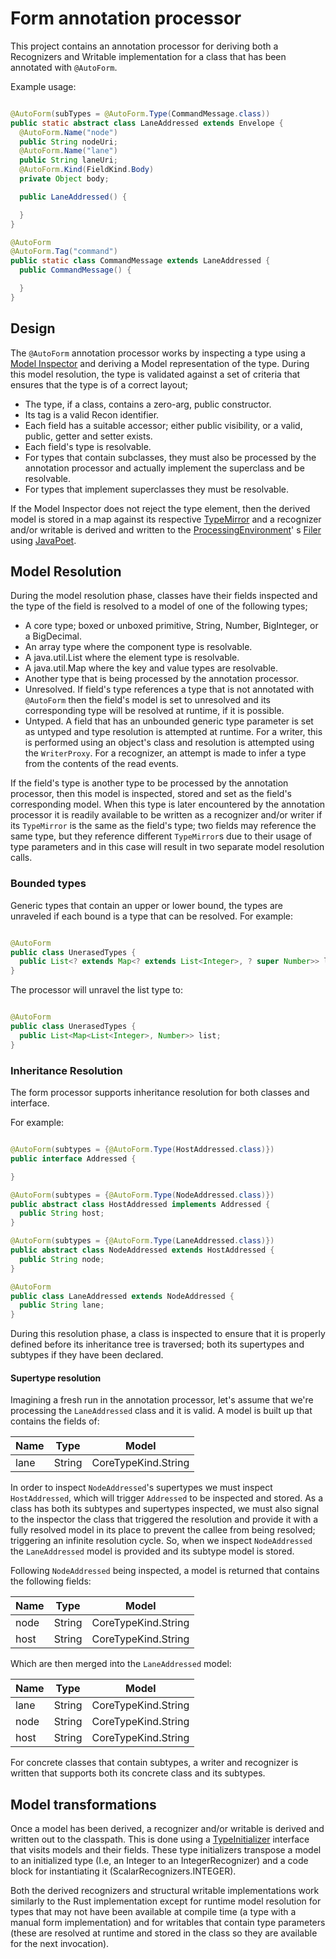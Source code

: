 # Form annotation processor

This project contains an annotation processor for deriving both a Recognizers and Writable implementation for a class
that has been annotated with `@AutoForm`.

Example usage:

```java

@AutoForm(subTypes = @AutoForm.Type(CommandMessage.class))
public static abstract class LaneAddressed extends Envelope {
  @AutoForm.Name("node")
  public String nodeUri;
  @AutoForm.Name("lane")
  public String laneUri;
  @AutoForm.Kind(FieldKind.Body)
  private Object body;

  public LaneAddressed() {

  }
}

@AutoForm
@AutoForm.Tag("command")
public static class CommandMessage extends LaneAddressed {
  public CommandMessage() {

  }
}
```

## Design

The `@AutoForm` annotation processor works by inspecting a type using
a [Model Inspector](./src/main/java/ai/swim/structure/processor/model/ModelInspector.java) and deriving a Model
representation of the type. During this model resolution, the type is validated against a set of criteria that ensures
that the type is of a correct layout;

- The type, if a class, contains a zero-arg, public constructor.
- Its tag is a valid Recon identifier.
- Each field has a suitable accessor; either public visibility, or a valid, public, getter and setter exists.
- Each field's type is resolvable.
- For types that contain subclasses, they must also be processed by the annotation processor and actually implement the
  superclass and be resolvable.
- For types that implement superclasses they must be resolvable.

If the Model Inspector does not reject the type element, then the derived model is stored in a map against its
respective [TypeMirror](https://docs.oracle.com/javase/8/docs/api/javax/lang/model/type/TypeMirror.html) and a
recognizer and/or writable is derived and written to
the [ProcessingEnvironment](https://docs.oracle.com/javase/8/docs/api/javax/annotation/processing/ProcessingEnvironment.html)'
s [Filer](https://docs.oracle.com/javase/8/docs/api/javax/annotation/processing/Filer.html)
using [JavaPoet](https://github.com/square/javapoet).

## Model Resolution

During the model resolution phase, classes have their fields inspected and the type of the field is resolved to a model
of one of the following types;

- A core type; boxed or unboxed primitive, String, Number, BigInteger, or a BigDecimal.
- An array type where the component type is resolvable.
- A java.util.List where the element type is resolvable.
- A java.util.Map where the key and value types are resolvable.
- Another type that is being processed by the annotation processor.
- Unresolved. If field's type references a type that is not annotated with `@AutoForm` then the field's model is set to
  unresolved and its corresponding type will be resolved at runtime, if it is possible.
- Untyped. A field that has an unbounded generic type parameter is set as untyped and type resolution is attempted at
  runtime. For a writer, this is performed using an object's class and resolution is attempted using the `WriterProxy`.
  For a recognizer, an attempt is made to infer a type from the contents of the read events.

If the field's type is another type to be processed by the annotation processor, then this model is inspected, stored
and set as the field's corresponding model. When this type is later encountered by the annotation processor it is
readily available to be written as a recognizer and/or writer if its `TypeMirror` is the same as the field's type; two
fields may reference the same type, but they reference different `TypeMirror`s due to their usage of type parameters and
in this case will result in two separate model resolution calls.

### Bounded types

Generic types that contain an upper or lower bound, the types are unraveled if each bound is a type that can be
resolved. For example:

```java

@AutoForm
public class UnerasedTypes {
  public List<? extends Map<? extends List<Integer>, ? super Number>> list;
}
```

The processor will unravel the list type to:

```java

@AutoForm
public class UnerasedTypes {
  public List<Map<List<Integer>, Number>> list;
}
```

### Inheritance Resolution

The form processor supports inheritance resolution for both classes and interface.

For example:

```java

@AutoForm(subtypes = {@AutoForm.Type(HostAddressed.class)})
public interface Addressed {

}

@AutoForm(subtypes = {@AutoForm.Type(NodeAddressed.class)})
public abstract class HostAddressed implements Addressed {
  public String host;
}

@AutoForm(subtypes = {@AutoForm.Type(LaneAddressed.class)})
public abstract class NodeAddressed extends HostAddressed {
  public String node;
}

@AutoForm
public class LaneAddressed extends NodeAddressed {
  public String lane;
}
```

During this resolution phase, a class is inspected to ensure that it is properly defined before its inheritance tree is
traversed; both its supertypes and subtypes if they have been declared.

#### Supertype resolution

Imagining a fresh run in the annotation processor, let's assume that we're processing the `LaneAddressed` class and it
is valid. A model is built up that contains the fields of:

| Name | Type   | Model               |
|------|--------|---------------------|
| lane | String | CoreTypeKind.String |

In order to inspect `NodeAddressed`'s supertypes we must inspect `HostAddressed`, which will trigger  `Addressed` to be
inspected and stored. As a class has both its subtypes and supertypes inspected, we must also signal to the inspector
the class that triggered the resolution and provide it with a fully resolved model in its place to prevent the callee
from being resolved; triggering an infinite resolution cycle. So, when we inspect `NodeAddressed` the `LaneAddressed`
model is provided and its subtype model is stored.

Following `NodeAddressed` being inspected, a model is returned that contains the following fields:

| Name | Type   | Model               |
|------|--------|---------------------|
| node | String | CoreTypeKind.String |
| host | String | CoreTypeKind.String |

Which are then merged into the `LaneAddressed` model:

| Name | Type   | Model               |
|------|--------|---------------------|
| lane | String | CoreTypeKind.String |
| node | String | CoreTypeKind.String |
| host | String | CoreTypeKind.String |

For concrete classes that contain subtypes, a writer and recognizer is written that supports both its concrete class and its subtypes.

## Model transformations
Once a model has been derived, a recognizer and/or writable is derived and written out to the classpath. This is done using a [TypeInitializer](./src/main/java/ai/swim/structure/processor/model/TypeInitializer.java) interface that visits models and their fields. These type initializers transpose a model to an initialized type (I.e, an Integer to an IntegerRecognizer) and a code block for instantiating it (ScalarRecognizers.INTEGER).

Both the derived recognizers and structural writable implementations work similarly to the Rust implementation except for runtime model resolution for types that may not have been available at compile time (a type with a manual form implementation) and for writables that contain type parameters (these are resolved at runtime and stored in the class so they are available for the next invocation).
